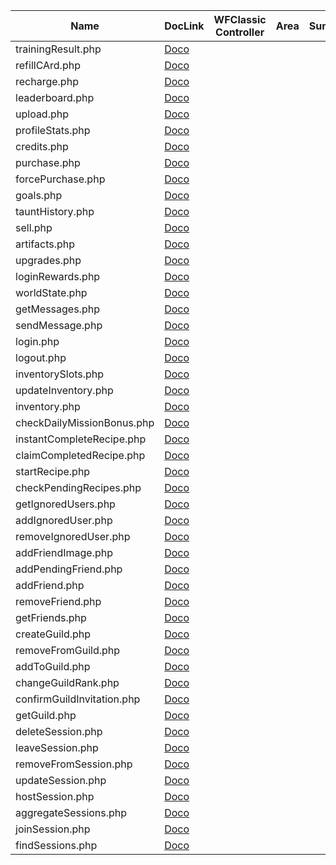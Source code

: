 | Name | DocLink | WFClassic Controller | Area | Summary | IsImplemented | 
|--|--|--|--|--|--|
|trainingResult.php|[Doco](/endpoints/trainingResult)||||N|
|refillCArd.php|[Doco](/endpoints/refillCArd)||||N|
|recharge.php|[Doco](/endpoints/recharge)||||N|
|leaderboard.php|[Doco](/endpoints/leaderboard)||||N|
|upload.php|[Doco](/endpoints/upload)||||N|
|profileStats.php|[Doco](/endpoints/profileStats)||||N|
|credits.php|[Doco](/endpoints/credits)||||N|
|purchase.php|[Doco](/endpoints/purchase)||||N|
|forcePurchase.php|[Doco](/endpoints/forcePurchase)||||N|
|goals.php|[Doco](/endpoints/goals)||||N|
|tauntHistory.php|[Doco](/endpoints/tauntHistory)||||N|
|sell.php|[Doco](/endpoints/sell)||||N|
|artifacts.php|[Doco](/endpoints/artifacts)||||N|
|upgrades.php|[Doco](/endpoints/upgrades)||||N|
|loginRewards.php|[Doco](/endpoints/loginRewards)||||N|
|worldState.php|[Doco](/endpoints/worldState)||||N|
|getMessages.php|[Doco](/endpoints/getMessages)||||N|
|sendMessage.php|[Doco](/endpoints/sendMessage)||||N|
|login.php|[Doco](/endpoints/login)||||N|
|logout.php|[Doco](/endpoints/logout)||||N|
|inventorySlots.php|[Doco](/endpoints/inventorySlots)||||N|
|updateInventory.php|[Doco](/endpoints/updateInventory)||||N|
|inventory.php|[Doco](/endpoints/inventory)||||N|
|checkDailyMissionBonus.php|[Doco](/endpoints/checkDailyMissionBonus)||||N|
|instantCompleteRecipe.php|[Doco](/endpoints/instantCompleteRecipe)||||N|
|claimCompletedRecipe.php|[Doco](/endpoints/claimCompletedRecipe)||||N|
|startRecipe.php|[Doco](/endpoints/startRecipe)||||N|
|checkPendingRecipes.php|[Doco](/endpoints/checkPendingRecipes)||||N|
|getIgnoredUsers.php|[Doco](/endpoints/getIgnoredUsers)||||N|
|addIgnoredUser.php|[Doco](/endpoints/addIgnoredUser)||||N|
|removeIgnoredUser.php|[Doco](/endpoints/removeIgnoredUser)||||N|
|addFriendImage.php|[Doco](/endpoints/addFriendImage)||||N|
|addPendingFriend.php|[Doco](/endpoints/addPendingFriend)||||N|
|addFriend.php|[Doco](/endpoints/addFriend)||||N|
|removeFriend.php|[Doco](/endpoints/removeFriend)||||N|
|getFriends.php|[Doco](/endpoints/getFriends)||||N|
|createGuild.php|[Doco](/endpoints/createGuild)||||N|
|removeFromGuild.php|[Doco](/endpoints/removeFromGuild)||||N|
|addToGuild.php|[Doco](/endpoints/addToGuild)||||N|
|changeGuildRank.php|[Doco](/endpoints/changeGuildRank)||||N|
|confirmGuildInvitation.php|[Doco](/endpoints/confirmGuildInvitation)||||N|
|getGuild.php|[Doco](/endpoints/getGuild)||||N|
|deleteSession.php|[Doco](/endpoints/deleteSession)||||N|
|leaveSession.php|[Doco](/endpoints/leaveSession)||||N|
|removeFromSession.php|[Doco](/endpoints/removeFromSession)||||N|
|updateSession.php|[Doco](/endpoints/updateSession)||||N|
|hostSession.php|[Doco](/endpoints/hostSession)||||N|
|aggregateSessions.php|[Doco](/endpoints/aggregateSessions)||||N|
|joinSession.php|[Doco](/endpoints/joinSession)||||N|
|findSessions.php|[Doco](/endpoints/findSessions)||||N|
